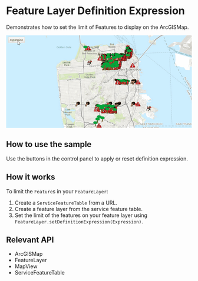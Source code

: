 <h1>Feature Layer Definition Expression</h1>

<p>Demonstrates how to set the limit of Features to display on the ArcGISMap.</p>

<p><img src="FeatureLayerDefinitionExpression.gif"/></p>

<h2>How to use the sample</h2>

<p>Use the buttons in the control panel to apply or reset definition expression.</p>

<h2>How it works</h2>

<p>To limit the <code>Feature</code>s in your <code>FeatureLayer</code>:</p>

<ol>
    <li>Create a <code>ServiceFeatureTable</code> from a URL.</li>
    <li>Create a feature layer from the service feature table.</li>
    <li>Set the limit of the features on your feature layer using <code>FeatureLayer.setDefinitionExpression(Expression)</code>.</li>
</ol>

<h2>Relevant API</h2>

<ul>
    <li>ArcGISMap</li>
    <li>FeatureLayer</li>
    <li>MapView</li>
    <li>ServiceFeatureTable</li>
</ul>
